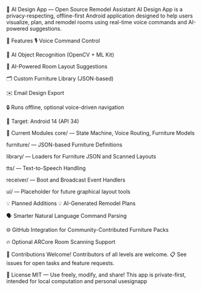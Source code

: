 🏡 AI Design App — Open Source Remodel Assistant
AI Design App is a privacy-respecting, offline-first Android application designed to help users visualize, plan, and remodel rooms using real-time voice commands and AI-powered suggestions.

🚀 Features
🎙️ Voice Command Control

📸 AI Object Recognition (OpenCV + ML Kit)

🧠 AI-Powered Room Layout Suggestions

🗂️ Custom Furniture Library (JSON-based)

✉️ Email Design Export

🔒 Runs offline, optional voice-driven navigation

🎯 Target: Android 14 (API 34)

📂 Current Modules
core/ — State Machine, Voice Routing, Furniture Models

furniture/ — JSON-based Furniture Definitions

library/ — Loaders for Furniture JSON and Scanned Layouts

tts/ — Text-to-Speech Handling

receiver/ — Boot and Broadcast Event Handlers

ui/ — Placeholder for future graphical layout tools

💡 Planned Additions
💡 AI-Generated Remodel Plans

🗣️ Smarter Natural Language Command Parsing

🌐 GitHub Integration for Community-Contributed Furniture Packs

🔥 Optional ARCore Room Scanning Support

🤝 Contributions Welcome!
Contributors of all levels are welcome.
📋 See issues for open tasks and feature requests.

📄 License
MIT — Use freely, modify, and share!
This app is private-first, intended for local computation and personal usesignapp
